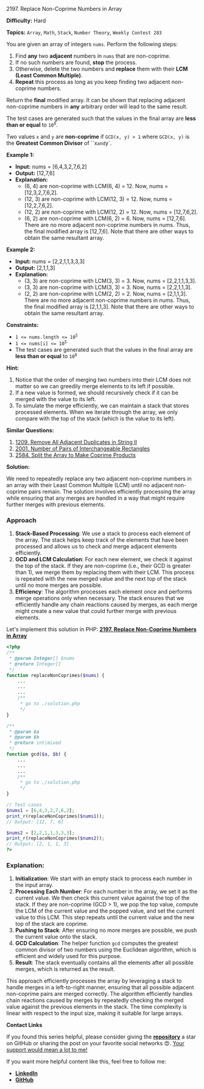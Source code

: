 2197\. Replace Non-Coprime Numbers in Array

**Difficulty:** Hard

**Topics:** `Array`, `Math`, `Stack`, `Number Theory`, `Weekly Contest 283`

You are given an array of integers `nums`. Perform the following steps:

1. Find **any** two **adjacent** numbers in `nums` that are non-coprime.
2. If no such numbers are found, **stop** the process.
3. Otherwise, delete the two numbers and **replace** them with their **LCM (Least Common Multiple)**.
4. **Repeat** this process as long as you keep finding two adjacent non-coprime numbers.

Return the **final** modified array. It can be shown that replacing adjacent non-coprime numbers in **any** arbitrary order will lead to the same result.

The test cases are generated such that the values in the final array are **less than or equal** to <code>10<sup>8</sup></code>.

Two values `x` and `y` are **non-coprime** if `GCD(x, y) > 1` where `GCD(x, y)` is the **Greatest Common Divisor** of ``x` and `y`.

**Example 1:**

- **Input:** nums = [6,4,3,2,7,6,2]
- **Output:** [12,7,6]
- **Explanation:**
  - (6, 4) are non-coprime with LCM(6, 4) = 12. Now, nums = [12,3,2,7,6,2].
  - (12, 3) are non-coprime with LCM(12, 3) = 12. Now, nums = [12,2,7,6,2].
  - (12, 2) are non-coprime with LCM(12, 2) = 12. Now, nums = [12,7,6,2].
  - (6, 2) are non-coprime with LCM(6, 2) = 6. Now, nums = [12,7,6].
    There are no more adjacent non-coprime numbers in nums.
    Thus, the final modified array is [12,7,6].
    Note that there are other ways to obtain the same resultant array.

**Example 2:**

- **Input:** nums = [2,2,1,1,3,3,3]
- **Output:** [2,1,1,3]
- **Explanation:**
  - (3, 3) are non-coprime with LCM(3, 3) = 3. Now, nums = [2,2,1,1,3,3].
  - (3, 3) are non-coprime with LCM(3, 3) = 3. Now, nums = [2,2,1,1,3].
  - (2, 2) are non-coprime with LCM(2, 2) = 2. Now, nums = [2,1,1,3].
    There are no more adjacent non-coprime numbers in nums.
    Thus, the final modified array is [2,1,1,3].
    Note that there are other ways to obtain the same resultant array.

**Constraints:**

- <code>1 <= nums.length <= 10<sup>5</sup></code>
- <code>1 <= nums[i] <= 10<sup>5</sup></code>
- The test cases are generated such that the values in the final array are **less than or equal** to <code>10<sup>8</sup></code>


**Hint:**
1. Notice that the order of merging two numbers into their LCM does not matter so we can greedily merge elements to its left if possible.
2. If a new value is formed, we should recursively check if it can be merged with the value to its left.
3. To simulate the merge efficiently, we can maintain a stack that stores processed elements. When we iterate through the array, we only compare with the top of the stack (which is the value to its left).


**Similar Questions:**
1. [1209. Remove All Adjacent Duplicates in String II](https://github.com/mah-shamim/leet-code-in-php/tree/main/algorithms/001209-remove-all-adjacent-duplicates-in-string-ii)
2. [2001. Number of Pairs of Interchangeable Rectangles](https://github.com/mah-shamim/leet-code-in-php/tree/main/algorithms/002001-number-of-pairs-of-interchangeable-rectangles)
3. [2584. Split the Array to Make Coprime Products](https://github.com/mah-shamim/leet-code-in-php/tree/main/algorithms/002584-split-the-array-to-make-coprime-products)






**Solution:**

We need to repeatedly replace any two adjacent non-coprime numbers in an array with their Least Common Multiple (LCM) until no adjacent non-coprime pairs remain. The solution involves efficiently processing the array while ensuring that any merges are handled in a way that might require further merges with previous elements.

### Approach
1. **Stack-Based Processing**: We use a stack to process each element of the array. The stack helps keep track of the elements that have been processed and allows us to check and merge adjacent elements efficiently.
2. **GCD and LCM Calculation**: For each new element, we check it against the top of the stack. If they are non-coprime (i.e., their GCD is greater than 1), we merge them by replacing them with their LCM. This process is repeated with the new merged value and the next top of the stack until no more merges are possible.
3. **Efficiency**: The algorithm processes each element once and performs merge operations only when necessary. The stack ensures that we efficiently handle any chain reactions caused by merges, as each merge might create a new value that could further merge with previous elements.

Let's implement this solution in PHP: **[2197. Replace Non-Coprime Numbers in Array](https://github.com/mah-shamim/leet-code-in-php/tree/main/algorithms/002197-replace-non-coprime-numbers-in-array/solution.php)**

```php
<?php
/**
 * @param Integer[] $nums
 * @return Integer[]
 */
function replaceNonCoprimes($nums) {
    ...
    ...
    ...
    /**
     * go to ./solution.php
     */
}

/**
 * @param $a
 * @param $b
 * @return int|mixed
 */
function gcd($a, $b) {
    ...
    ...
    ...
    /**
     * go to ./solution.php
     */
}

// Test cases
$nums1 = [6,4,3,2,7,6,2];
print_r(replaceNonCoprimes($nums1));
// Output: [12, 7, 6]

$nums2 = [2,2,1,1,3,3,3];
print_r(replaceNonCoprimes($nums2));
// Output: [2, 1, 1, 3]
?>
```

### Explanation:

1. **Initialization**: We start with an empty stack to process each number in the input array.
2. **Processing Each Number**: For each number in the array, we set it as the current value. We then check this current value against the top of the stack. If they are non-coprime (GCD > 1), we pop the top value, compute the LCM of the current value and the popped value, and set the current value to this LCM. This step repeats until the current value and the new top of the stack are coprime.
3. **Pushing to Stack**: After ensuring no more merges are possible, we push the current value onto the stack.
4. **GCD Calculation**: The helper function `gcd` computes the greatest common divisor of two numbers using the Euclidean algorithm, which is efficient and widely used for this purpose.
5. **Result**: The stack eventually contains all the elements after all possible merges, which is returned as the result.

This approach efficiently processes the array by leveraging a stack to handle merges in a left-to-right manner, ensuring that all possible adjacent non-coprime pairs are merged correctly. The algorithm efficiently handles chain reactions caused by merges by repeatedly checking the merged value against the previous elements in the stack. The time complexity is linear with respect to the input size, making it suitable for large arrays.

**Contact Links**

If you found this series helpful, please consider giving the **[repository](https://github.com/mah-shamim/leet-code-in-php)** a star on GitHub or sharing the post on your favorite social networks 😍. [Your support would mean a lot to me!](https://jackaltimer.com/hzk8jsphf8?key=5ba736283dafd7f94a84865e3cc3d775)

If you want more helpful content like this, feel free to follow me:

- **[LinkedIn](https://www.linkedin.com/in/arifulhaque/)**
- **[GitHub](https://github.com/mah-shamim)**